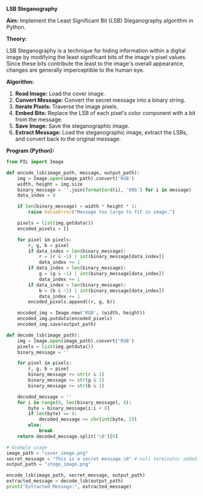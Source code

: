 **LSB Steganography**

**Aim:** Implement the Least Significant Bit (LSB) Steganography algorithm in Python.

**Theory:**

LSB Steganography is a technique for hiding information within a digital image by modifying the least significant bits of the image's pixel values. Since these bits contribute the least to the image's overall appearance, changes are generally imperceptible to the human eye.

**Algorithm:**

1.  **Read Image:** Load the cover image.
2.  **Convert Message:** Convert the secret message into a binary string.
3.  **Iterate Pixels:** Traverse the image pixels.
4.  **Embed Bits:** Replace the LSB of each pixel's color component with a bit from the message.
5.  **Save Image:** Save the steganographic image.
6.  **Extract Message:** Load the steganographic image, extract the LSBs, and convert back to the original message.

**Program (Python):**

```python
from PIL import Image

def encode_lsb(image_path, message, output_path):
    img = Image.open(image_path).convert('RGB')
    width, height = img.size
    binary_message = ''.join(format(ord(i), '08b') for i in message)
    data_index = 0

    if len(binary_message) > width * height * 3:
        raise ValueError("Message too large to fit in image.")

    pixels = list(img.getdata())
    encoded_pixels = []

    for pixel in pixels:
        r, g, b = pixel
        if data_index < len(binary_message):
            r = (r & ~1) | int(binary_message[data_index])
            data_index += 1
        if data_index < len(binary_message):
            g = (g & ~1) | int(binary_message[data_index])
            data_index += 1
        if data_index < len(binary_message):
            b = (b & ~1) | int(binary_message[data_index])
            data_index += 1
        encoded_pixels.append((r, g, b))

    encoded_img = Image.new('RGB', (width, height))
    encoded_img.putdata(encoded_pixels)
    encoded_img.save(output_path)

def decode_lsb(image_path):
    img = Image.open(image_path).convert('RGB')
    pixels = list(img.getdata())
    binary_message = ''

    for pixel in pixels:
        r, g, b = pixel
        binary_message += str(r & 1)
        binary_message += str(g & 1)
        binary_message += str(b & 1)

    decoded_message = ''
    for i in range(0, len(binary_message), 8):
        byte = binary_message[i:i + 8]
        if len(byte) == 8:
            decoded_message += chr(int(byte, 2))
        else:
            break
    return decoded_message.split('\0')[0]

# Example usage
image_path = "cover_image.png"
secret_message = "This is a secret message.\0" # null terminator added
output_path = "stego_image.png"

encode_lsb(image_path, secret_message, output_path)
extracted_message = decode_lsb(output_path)
print("Extracted Message:", extracted_message)